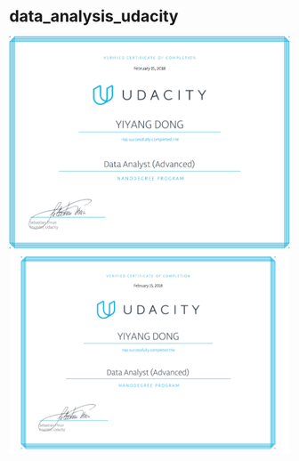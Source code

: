 # data_analysis_udacity


![](http://github.com/yiyangd/data_analysis_udacity/blob/master/images/nd002-cn-advanced.jpg)
![](http://github.com/yiyangd/data_analysis_udacity/blob/master/images/1.png)
